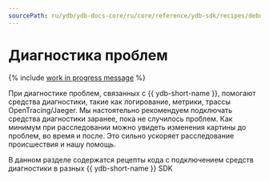 ```yaml
---
sourcePath: ru/ydb/ydb-docs-core/ru/core/reference/ydb-sdk/recipes/debug/_includes/index.md
---
```

# Диагностика проблем

{% include [work in progress message](../../_includes/addition.md) %}

При диагностике проблем, связанных с {{ ydb-short-name }}, помогают средства диагностики, такие как логирование, метрики, трассы OpenTracing/Jaeger. Мы настоятельно рекомендуем подключать средства диагностики заранее, пока не случилось проблем. Как минимум при расследовании можно увидеть изменения картины до проблем, во время и после. Это сильно ускоряет расследование происшествия и нашу помощь.

В данном разделе содержатся рецепты кода с подключением средств диагностики в разных {{ ydb-short-name }} SDK
